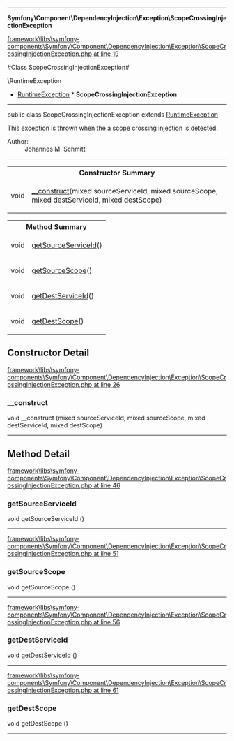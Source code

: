 

- - -

**Symfony\Component\DependencyInjection\Exception\ScopeCrossingInjectionException**


<a href="https://github.com/JeyDotC/Hirudo/blob/master/framework/libs/symfony-components/Symfony/Component/DependencyInjection/Exception/ScopeCrossingInjectionException.php#L19" >framework\libs\symfony-components\Symfony\Component\DependencyInjection\Exception\ScopeCrossingInjectionException.php at line 19</a>

#Class ScopeCrossingInjectionException#

\RuntimeException
* <a href="">RuntimeException</a>
        * **ScopeCrossingInjectionException**




- - -

<p class="signature"><span class='k'>public  class</span> <span class='nx'>ScopeCrossingInjectionException</span>
extends <a href="">RuntimeException</a>

</p>

<div class="comment" id="overview_description"><p>This exception is thrown when the a scope crossing injection is detected.</p></div>

<dl>
<dt>Author:</dt>
<dd>Johannes M. Schmitt <schmittjoh@gmail.com></dd>
</dl>


- - -

<table id="summary_constructor">
<tr><th colspan="2">Constructor Summary</th></tr>
<tr>
<td><span class='k'></span> <span class='nx'>void</span></td>
<td class="description"><p class="name"><a href="#__construct">__construct</a>(mixed sourceServiceId, mixed sourceScope, mixed destServiceId, mixed destScope)</p></td>
</tr>
</table>

<table id="summary_method">
<tr><th colspan="2">Method Summary</th></tr>
<tr>
<td><span class='k'></span> <span class='nx'>void</span></td>
<td class="description"><p class="name"><a href="#getsourceserviceid">getSourceServiceId</a>()</p></td>
</tr>
<tr>
<td><span class='k'></span> <span class='nx'>void</span></td>
<td class="description"><p class="name"><a href="#getsourcescope">getSourceScope</a>()</p></td>
</tr>
<tr>
<td><span class='k'></span> <span class='nx'>void</span></td>
<td class="description"><p class="name"><a href="#getdestserviceid">getDestServiceId</a>()</p></td>
</tr>
<tr>
<td><span class='k'></span> <span class='nx'>void</span></td>
<td class="description"><p class="name"><a href="#getdestscope">getDestScope</a>()</p></td>
</tr>
</table>

<h2 id="detail_method">Constructor Detail</h2>

<a href="https://github.com/JeyDotC/Hirudo/blob/master/framework/libs/symfony-components/Symfony/Component/DependencyInjection/Exception/ScopeCrossingInjectionException.php#L26" >framework\libs\symfony-components\Symfony\Component\DependencyInjection\Exception\ScopeCrossingInjectionException.php at line 26</a>

<h3 id="__construct">__construct</h3>
<span class='k'></span> <span class='nx'>void</span> <span class='nf'>__construct</span> (mixed sourceServiceId, mixed sourceScope, mixed destServiceId, mixed destScope)

<div class="details">

</div>

- - -

<h2 id="detail_method">Method Detail</h2>

<a href="https://github.com/JeyDotC/Hirudo/blob/master/framework/libs/symfony-components/Symfony/Component/DependencyInjection/Exception/ScopeCrossingInjectionException.php#L46" >framework\libs\symfony-components\Symfony\Component\DependencyInjection\Exception\ScopeCrossingInjectionException.php at line 46</a>

<h3 id="getSourceServiceId()">getSourceServiceId</h3>
<span class='k'></span> <span class='nx'>void</span> <span class='nf'>getSourceServiceId</span> ()

<div class="details">

</div>

- - -


<a href="https://github.com/JeyDotC/Hirudo/blob/master/framework/libs/symfony-components/Symfony/Component/DependencyInjection/Exception/ScopeCrossingInjectionException.php#L51" >framework\libs\symfony-components\Symfony\Component\DependencyInjection\Exception\ScopeCrossingInjectionException.php at line 51</a>

<h3 id="getSourceScope()">getSourceScope</h3>
<span class='k'></span> <span class='nx'>void</span> <span class='nf'>getSourceScope</span> ()

<div class="details">

</div>

- - -


<a href="https://github.com/JeyDotC/Hirudo/blob/master/framework/libs/symfony-components/Symfony/Component/DependencyInjection/Exception/ScopeCrossingInjectionException.php#L56" >framework\libs\symfony-components\Symfony\Component\DependencyInjection\Exception\ScopeCrossingInjectionException.php at line 56</a>

<h3 id="getDestServiceId()">getDestServiceId</h3>
<span class='k'></span> <span class='nx'>void</span> <span class='nf'>getDestServiceId</span> ()

<div class="details">

</div>

- - -


<a href="https://github.com/JeyDotC/Hirudo/blob/master/framework/libs/symfony-components/Symfony/Component/DependencyInjection/Exception/ScopeCrossingInjectionException.php#L61" >framework\libs\symfony-components\Symfony\Component\DependencyInjection\Exception\ScopeCrossingInjectionException.php at line 61</a>

<h3 id="getDestScope()">getDestScope</h3>
<span class='k'></span> <span class='nx'>void</span> <span class='nf'>getDestScope</span> ()

<div class="details">

</div>

- - -

